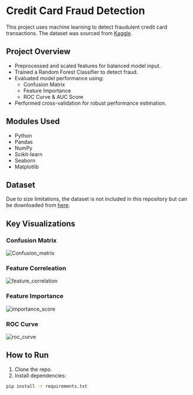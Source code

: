 # Credit Card Fraud Detection

This project uses machine learning to detect fraudulent credit card transactions. The dataset was sourced from [Kaggle](https://www.kaggle.com/datasets/mlg-ulb/creditcardfraud).

## Project Overview
- Preprocessed and scaled features for balanced model input.
- Trained a Random Forest Classifier to detect fraud.
- Evaluated model performance using:
  - Confusion Matrix
  - Feature Importance
  - ROC Curve & AUC Score
- Performed cross-validation for robust performance estimation.

## Modules Used
- Python
- Pandas
- NumPy
- Scikit-learn
- Seaborn
- Matplotlib

## Dataset
Due to size limitations, the dataset is not included in this repository but can be downloaded from [here](https://www.kaggle.com/datasets/mlg-ulb/creditcardfraud).

## Key Visualizations
### Confusion Matrix
![Confusion_matrix](https://github.com/user-attachments/assets/869bad60-f319-4e71-afab-e9eb173ae6a6)

### Feature Correleation
![feature_correlation](https://github.com/user-attachments/assets/0f47f1df-19ec-4518-8a7d-20a792a29e47)

### Feature Importance
![importance_score](https://github.com/user-attachments/assets/5878bd0e-50f7-45e9-ba30-fe59d5463531)

### ROC Curve
![roc_curve](https://github.com/user-attachments/assets/321351b3-d85a-4a7f-bfca-9e60c6d50209)

## How to Run
1. Clone the repo.
2. Install dependencies:
```bash
pip install -r requirements.txt
